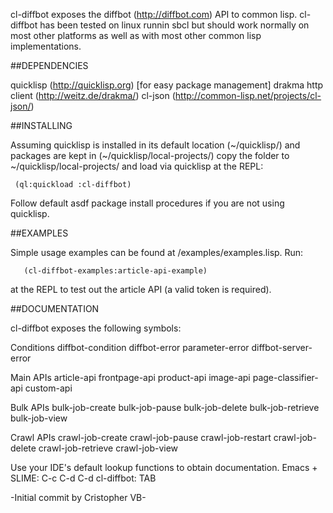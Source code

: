 cl-diffbot exposes the diffbot (http://diffbot.com) API to common lisp. cl-diffbot has been tested on 
linux runnin sbcl but should work normally on most other platforms as well as with 
most other common lisp implementations.

##DEPENDENCIES

quicklisp (http://quicklisp.org) [for easy package management]
drakma http client (http://weitz.de/drakma/)
cl-json (http://common-lisp.net/projects/cl-json/)

##INSTALLING

Assuming quicklisp is installed in its default location (~/quicklisp/) and packages are kept in 
(~/quicklisp/local-projects/) copy the folder to ~/quicklisp/local-projects/ and load 
via quicklisp at the REPL:
	 
	 (ql:quickload :cl-diffbot)

Follow default asdf package install procedures if you are not using quicklisp.

##EXAMPLES

Simple usage examples can be found at /examples/examples.lisp. Run:
       
       (cl-diffbot-examples:article-api-example)

at the REPL to test out the article API (a valid token is required).

##DOCUMENTATION

cl-diffbot exposes the following symbols:

Conditions
  diffbot-condition
  diffbot-error
  parameter-error
  diffbot-server-error

Main APIs
  article-api
  frontpage-api
  product-api
  image-api
  page-classifier-api
  custom-api

Bulk APIs
  bulk-job-create
  bulk-job-pause
  bulk-job-delete
  bulk-job-retrieve
  bulk-job-view

Crawl APIs
  crawl-job-create
  crawl-job-pause
  crawl-job-restart
  crawl-job-delete
  crawl-job-retrieve
  crawl-job-view

Use your IDE's default lookup functions to obtain documentation. 
Emacs + SLIME: C-c C-d C-d cl-diffbot: TAB

-Initial commit by Cristopher VB-
